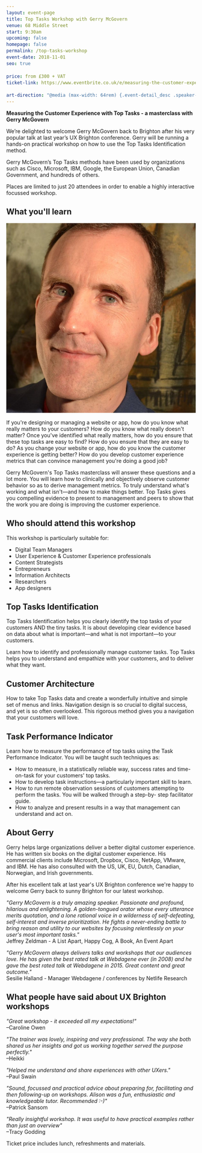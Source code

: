 ```yaml
---
layout: event-page
title: Top Tasks Workshop with Gerry McGovern
venue: 68 Middle Street
start: 9:30am
upcoming: false
homepage: false
permalink: /top-tasks-workshop
event-date: 2018-11-01
seo: true

price: from £300 + VAT
ticket-link: https://www.eventbrite.co.uk/e/measuring-the-customer-experience-with-top-tasks-a-masterclass-with-gerry-mcgovern-tickets-45097500839#tickets

art-direction: "@media (max-width: 64rem) {.event-detail_desc .speaker-photo{width: 90%; max-width: 100px;}} @media (min-width: 60rem) {.event-detail_desc .speaker-photo {width: 30%; float: left; padding-right: 1em}} .speaker-photo {margin: 0; padding: 0; border: 0} .event-meta {margin-bottom: auto}"
---
```


__Measuring the Customer Experience with Top Tasks - a masterclass with Gerry McGovern__

We’re delighted to welcome Gerry McGovern back to Brighton after his very popular talk at last year’s UX Brighton conference. Gerry will be running a hands-on practical workshop on how to use the Top Tasks Identification method.

Gerry McGovern’s Top Tasks methods have been used by organizations such as Cisco, Microsoft, IBM, Google, the European Union, Canadian Government, and hundreds of others.

Places are limited to just 20 attendees in order to enable a highly interactive focussed workshop.

## What you'll learn

<img alt="Photograph of Gerry McGovern" src="/2017/photos/Gerry-McGovern-4-cropped-925x925.jpg" class="speaker-photo">

If you're designing or managing a website or app, how do you know what really matters to your customers? How do you know what really doesn't matter? Once you've identified what really matters, how do you ensure that these top tasks are easy to find? How do you ensure that they are easy to do? As you change your website or app, how do you know the customer experience is getting better? How do you develop customer experience metrics that can convince management you're doing a good job?

Gerry McGovern's Top Tasks masterclass will answer these questions and a lot more. You will learn how to clinically and objectively observe customer behavior so as to derive management metrics. To truly understand what's working and what isn't—and how to make things better. Top Tasks gives you compelling evidence to present to management and peers to show that the work you are doing is improving the customer experience.

## Who should attend this workshop

This workshop is particularly suitable for:

 * Digital Team Managers
 * User Experience & Customer Experience professionals
 * Content Strategists
 * Entrepreneurs
 * Information Architects
 * Researchers
 * App designers

## Top Tasks Identification
Top Tasks Identification helps you clearly identify the top tasks of your customers AND the tiny tasks. It is about developing clear evidence based on data about what is important—and what is not important—to your customers.

Learn how to identify and professionally manage customer tasks. Top Tasks helps you to understand and empathize with your customers, and to deliver what they want.

## Customer Architecture
How to take Top Tasks data and create a wonderfully intuitive and simple set of menus and links. Navigation design is so crucial to digital success, and yet is so often overlooked. This rigorous method gives you a navigation that your customers will love.

## Task Performance Indicator
Learn how to measure the performance of top tasks using the Task Performance Indicator. You will be taught such techniques as:

 * How to measure, in a statistically reliable way, success rates and time-on-task for your customers' top tasks.
 * How to develop task instructions—a particularly important skill to learn.
 * How to run remote observation sessions of customers attempting to perform the tasks. You will be walked through a step-by- step facilitator guide.
 * How to analyze and present results in a way that management can understand and act on.

## About Gerry
Gerry helps large organizations deliver a better digital customer experience. He has written six books on the digital customer experience. His commercial clients include Microsoft, Dropbox, Cisco, NetApp, VMware, and IBM. He has also consulted with the US, UK, EU, Dutch, Canadian, Norwegian, and Irish governments.


After his excellent talk at last year's UX Brighton conference we're happy to welcome Gerry back to sunny Brighton for our latest workshop.

*"Gerry McGovern is a truly amazing speaker. Passionate and profound, hilarious and enlightening. A golden-tongued orator whose every utterance merits quotation, and a lone rational voice in a wilderness of self-defeating, self-interest and inverse prioritization. He fights a never-ending battle to bring reason and utility to our websites by focusing relentlessly on your user's most important tasks."*
<br>Jeffrey Zeldman - A List Apart, Happy Cog, A Book, An Event Apart


*"Gerry McGovern always delivers talks and workshops that our audiences love. He has given the best rated talk at Webdagene ever (in 2008) and he gave the best rated talk at Webdagene in 2015. Great content and great outcome."*
<br>Sesilie Halland - Manager Webdagene / conferences by Netlife Research

## What people have said about UX Brighton workshops
*"Great workshop - it exceeded all my expectations!"*
<br>–Caroline Owen

*"The trainer was lovely, inspiring and very professional. The way she both shared us her insights and got us working together served the purpose perfectly."*
<br>–Heikki

*"Helped me understand and share experiences with other UXers."*
<br>–Paul Swain

*"Sound, focussed and practical advice about preparing for, facilitating and then following-up on workshops. Alison was a fun, enthusiastic and knowledgeable tutor. Recommended :-)"*
<br>–Patrick Sansom

*"Really insightful workshop. It was useful to have practical examples rather than just an overview"*
<br>–Tracy Godding

Ticket price includes lunch, refreshments and materials.
